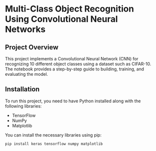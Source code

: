 # Multi-Class Object Recognition Using Convolutional Neural Networks

## Project Overview
This project implements a Convolutional Neural Network (CNN) for recognizing 10 different object classes using a dataset such as CIFAR-10. The notebook provides a step-by-step guide to building, training, and evaluating the model.

## Installation

To run this project, you need to have Python installed along with the following libraries:

- TensorFlow
- NumPy
- Matplotlib

You can install the necessary libraries using pip:

```bash
pip install keras tensorflow numpy matplotlib


